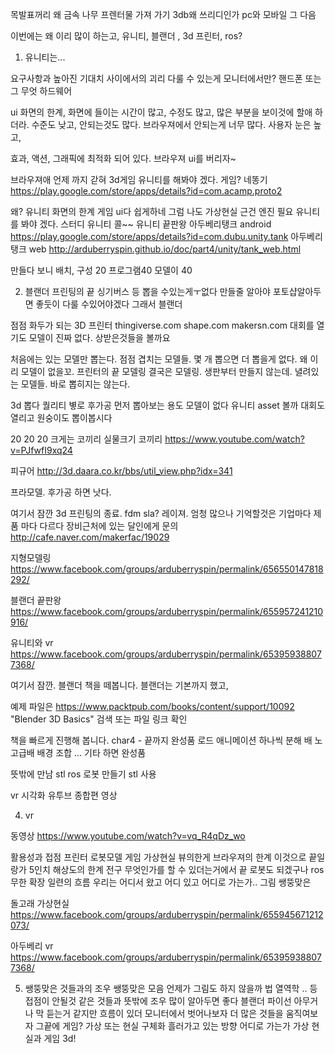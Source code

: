 목발표꺼리 왜 금속 나무  프렌터물 가져 가기
3db왜 쓰리디인가 pc와 모바일 그 다음

이번에는 왜 이리 많이 하는고, 유니티, 블랜더 , 3d 프린터, ros?

1. 유니티는...

 요구사항과 높아진 기대치 사이에서의 괴리
 다룰 수 있는게 모니터에서만?
 핸드폰 또는 그 무엇 하드웨어

ui 화면의 한계, 화면에 들이는 시간이 많고, 수정도 많고,
많은 부분을 보이것에 할애 하더라.
수준도 낮고, 안되는것도 많다.
브라우져에서 안되는게 너무 많다.
사용자 눈은 높고,

효과, 액션, 그래픽에 최적화 되어 있다.
브라우져  ui를 버리자~

브라우져애 언제 까지 갇혀
3d게임
유니티를 해봐야 겠다.
게임?
네똥기
https://play.google.com/store/apps/details?id=com.acamp.proto2

왜? 유니티 화면의 한계 게임 ui다 쉽게하네 그럼 나도 가상현실 근건 엔진 필요
유니티를 봐야 겠다. 스터디 유니티 콜~~
유니티 끝판왕
아두베리탱크 android
https://play.google.com/store/apps/details?id=com.dubu.unity.tank
아두베리탱크 web
http://arduberryspin.github.io/doc/part4/unity/tank_web.html

만들다 보니
배치, 구성 20
프로그램40
모델이 40

2. 블랜더
프린팅의 끝 싱기버스 등 뽑을 수있는게ㅜ없다 만들줄 알아야 포토샵알아두면 좋둣이 다룰 수있어야겠다
 그래서 블랜더

점점 화두가 되는 3D 프린터
thingiverse.com
shape.com
makersn.com
대회를 열기도 모델이 진짜 없다. 상받은것들을 볼까요

처음에는 있는 모델만 뽑는다.
점점 겹치는 모델들.  몇 개 뽑으면 더 뽑을게 없다.
왜 이리 모델이 없을꼬.
프린터의 끝 모델링
결국은 모델링.
생판부터 만들지 않는데.
녈려있는 모델들. 바로 뽑히지는 않는다.

3d 뽑다 퀄리티 볗로 후가공 먼저 뽑아보는 용도 모델이 없다 유니티 asset 볼까 대회도 열리고
 원숭이도 뽑이봅시다

20 20 20 크게는 코끼리
실물크기 코끼리
https://www.youtube.com/watch?v=PJfwfI9xq24

피규어
http://3d.daara.co.kr/bbs/util_view.php?idx=341


프라모델.
후가공 하면 낫다.

여기서 잠깐 3d 프린팅의 종료.
fdm
sla?
레이져. 엄청 많으나
기억할것은 기업마다 제품 마다  다르다
장비근처에 있는 달인에게 문의
http://cafe.naver.com/makerfac/19029

지형모델링
https://www.facebook.com/groups/arduberryspin/permalink/656550147818292/

블랜더 끝판왕
https://www.facebook.com/groups/arduberryspin/permalink/655957241210916/

유니티와 vr
https://www.facebook.com/groups/arduberryspin/permalink/653959388077368/

여기서 잠깐.
블랜더 책을 떼봅니다.
블랜더는 기본까지 했고,

예제 파일은
https://www.packtpub.com/books/content/support/10092
"Blender 3D Basics" 검색 또는 파일 링크 확인

책을 빠르게 진행해 봅니다. char4 - 끝까지
완성품 로드 애니메이션
하나씩 분해
배
노
고급배
배경
조합
... 기타 하면 완성품

뜻밖에 만남 stl
ros 로봇 만들기 stl 사용

vr
 시각화 유투브 종합편 영상

4. vr

동영상
https://www.youtube.com/watch?v=vq_R4qDz_wo

 활용성과 접점 프린터 로봇모델 게임 가상현실
 뷰의한게 브라우져의 한계 이것으로 끝일랑가 5인치 해상도의 한계
 전구 무엇인가를 할 수 있더는거에서 끝
 로봇도 되겠구나 ros
 무한 확장 일련의 흐름
 우리는 어디서 왔고 어디 있고 어디로 가는가.. 그림 쌩뚱맞은

돌고래 가상현실
 https://www.facebook.com/groups/arduberryspin/permalink/655945671212073/

아두베리 vr
https://www.facebook.com/groups/arduberryspin/permalink/653959388077368/

5. 쌩뚱맞은 것들과의 조우
 쌩뚱맞은 모음 언제가 그림도 하지 않을까
 법 열역학 .. 등
 접점이 안될것 같은 것들과 뜻밖에 조우
 많이  알아두면 좋다
 블랜더 파이선
 아무거나 막 듣는거 같지만 흐름이 있더
 모니터에서 벗어나보자 더 많은 것들을 움직여보자
 그끝에 게임? 가상 또는 현실 구체화
 흘러가고 있는 방향 어디로 가는가 가상 현실과 게임 3d!





